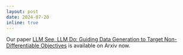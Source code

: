 ```yaml
---
layout: post
date: 2024-07-20
inline: true
---
```


Our paper <a href="https://arxiv.org/abs/2407.01490" target="blank">LLM See, LLM Do: Guiding Data Generation to Target Non-Differentiable Objectives</a> is available on Arxiv now.